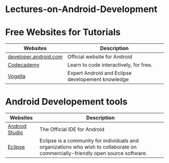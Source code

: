 # Lectures-on-Android-Development


# Free Websites for Tutorials 
| Websites                                                                                                         | Description                                                   |
|-------------------------------------------------------------------------------------------------------------------|---------------------------------------------------------------|
| [developer.android.com](developer.android.com) | Official website for Android      |
| [Codecademy](https://www.codecademy.com/) | Learn to code interactively, for free.      |
| [Vogella](http://www.vogella.com/tutorials/android.html) | Expert Android and Eclipse developement knowledge  |

# Android Developement tools
| Websites                                                                                                         | Description                                                   |
|-------------------------------------------------------------------------------------------------------------------|---------------------------------------------------------------|
| [Android Studio](https://developer.android.com/studio/index.html) | The Official IDE for Android      |
| [Eclipse](http://www.eclipse.org) | Eclipse is a community for individuals and organizations who wish to collaborate on commercially-friendly open source software.     |
